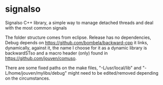 # signalso
Signalso C++ library, a simple way to manage detached threads and deal with the most common signals

The folder structure comes from eclipse. Release has no dependencies, Debug depends on https://github.com/bombela/backward-cpp it links, dynamically, against it, the name I choose for it as a dynamic library is backwardSTso and a macro header (only) found in https://github.com/jouven/comuso.

There are some fixed paths on the make files, "-L/usr/local/lib" and "-L/home/jouven/mylibs/debug" might need to be edited/removed depending on the circumstances.
